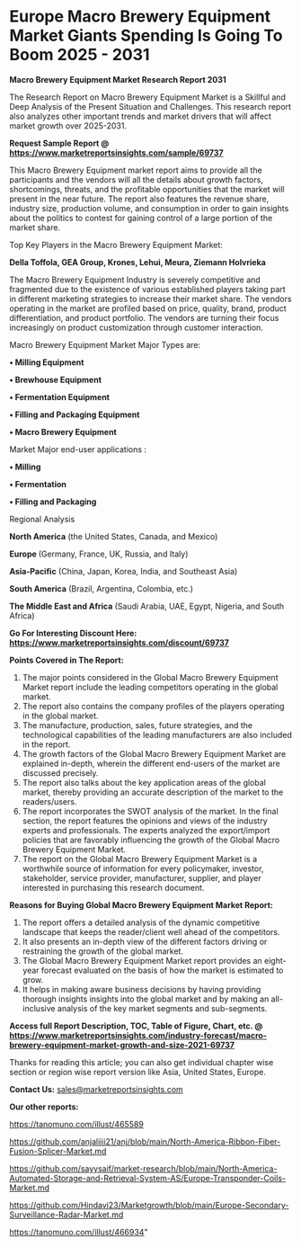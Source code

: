 # Europe Macro Brewery Equipment Market Giants Spending Is Going To Boom 2025 - 2031

<strong>Macro Brewery Equipment Market Research Report 2031</strong>

The Research Report on Macro Brewery Equipment Market is a Skillful and Deep Analysis of the Present Situation and Challenges. This research report also analyzes other important trends and market drivers that will affect market growth over 2025-2031.

<strong>Request Sample Report @ <a href=https://www.marketreportsinsights.com/sample/69737>https://www.marketreportsinsights.com/sample/69737</a></strong>

This Macro Brewery Equipment market report aims to provide all the participants and the vendors will all the details about growth factors, shortcomings, threats, and the profitable opportunities that the market will present in the near future. The report also features the revenue share, industry size, production volume, and consumption in order to gain insights about the politics to contest for gaining control of a large portion of the market share.

Top Key Players in the Macro Brewery Equipment Market:

<strong>Della Toffola, GEA Group, Krones, Lehui, Meura, Ziemann Holvrieka</strong>

The Macro Brewery Equipment Industry is severely competitive and fragmented due to the existence of various established players taking part in different marketing strategies to increase their market share. The vendors operating in the market are profiled based on price, quality, brand, product differentiation, and product portfolio. The vendors are turning their focus increasingly on product customization through customer interaction.

Macro Brewery Equipment Market Major Types are:

<strong>• Milling Equipment

• Brewhouse Equipment

• Fermentation Equipment

• Filling and Packaging Equipment

• Macro Brewery Equipment</strong>

Market Major end-user applications :

<strong>• Milling

• Fermentation

• Filling and Packaging</strong>

Regional Analysis

</u><strong><b>North America</b></strong> (the United States, Canada, and Mexico)

<strong><b>Europe </b></strong>(Germany, France, UK, Russia, and Italy)

<strong><b>Asia-Pacific</b></strong> (China, Japan, Korea, India, and Southeast Asia)

<strong><b>South America</b></strong> (Brazil, Argentina, Colombia, etc.)

<strong><b>The Middle East and Africa</b></strong> (Saudi Arabia, UAE, Egypt, Nigeria, and South Africa)

<strong>Go For Interesting Discount Here: <a href=https://www.marketreportsinsights.com/discount/69737>https://www.marketreportsinsights.com/discount/69737</a></strong>

<strong>Points Covered in The Report:</strong>
<ol>
  <li>The major points considered in the Global Macro Brewery Equipment Market report include the leading competitors operating in the global market.</li>
  <li>The report also contains the company profiles of the players operating in the global market.</li>
  <li>The manufacture, production, sales, future strategies, and the technological capabilities of the leading manufacturers are also included in the report.</li>
  <li>The growth factors of the Global Macro Brewery Equipment Market are explained in-depth, wherein the different end-users of the market are discussed precisely.</li>
  <li>The report also talks about the key application areas of the global market, thereby providing an accurate description of the market to the readers/users.</li>
  <li>The report incorporates the SWOT analysis of the market. In the final section, the report features the opinions and views of the industry experts and professionals. The experts analyzed the export/import policies that are favorably influencing the growth of the Global Macro Brewery Equipment Market.</li>
  <li>The report on the Global Macro Brewery Equipment Market is a worthwhile source of information for every policymaker, investor, stakeholder, service provider, manufacturer, supplier, and player interested in purchasing this research document.</li>
</ol>
<strong>Reasons for Buying Global Macro Brewery Equipment Market Report:</strong>

<ol>
  <li>The report offers a detailed analysis of the dynamic competitive landscape that keeps the reader/client well ahead of the competitors.</li>
  <li>It also presents an in-depth view of the different factors driving or restraining the growth of the global market.</li>
  <li>The Global Macro Brewery Equipment Market report provides an eight-year forecast evaluated on the basis of how the market is estimated to grow.</li>
  <li>It helps in making aware business decisions by having providing thorough insights insights into the global market and by making an all-inclusive analysis of the key market segments and sub-segments.</li>
</ol>
<strong>Access full Report Description, TOC, Table of Figure, Chart, etc. @ <a href=https://www.marketreportsinsights.com/industry-forecast/macro-brewery-equipment-market-growth-and-size-2021-69737>https://www.marketreportsinsights.com/industry-forecast/macro-brewery-equipment-market-growth-and-size-2021-69737</a></strong>


Thanks for reading this article; you can also get individual chapter wise section or region wise report version like Asia, United States, Europe.

<strong>Contact Us:</strong>
sales@marketreportsinsights.com

<strong>Our other reports:</strong>

<a href=https://tanomuno.com/illust/465589>https://tanomuno.com/illust/465589</a>

<a href=https://github.com/anjaliiii21/anj/blob/main/North-America-Ribbon-Fiber-Fusion-Splicer-Market.md>https://github.com/anjaliiii21/anj/blob/main/North-America-Ribbon-Fiber-Fusion-Splicer-Market.md</a>

<a href=https://github.com/sayysaif/market-research/blob/main/North-America-Automated-Storage-and-Retrieval-System-AS/Europe-Transponder-Coils-Market.md>https://github.com/sayysaif/market-research/blob/main/North-America-Automated-Storage-and-Retrieval-System-AS/Europe-Transponder-Coils-Market.md</a>

<a href=https://github.com/Hindavi23/Marketgrowth/blob/main/Europe-Secondary-Surveillance-Radar-Market.md>https://github.com/Hindavi23/Marketgrowth/blob/main/Europe-Secondary-Surveillance-Radar-Market.md</a>

<a href=https://tanomuno.com/illust/466934>https://tanomuno.com/illust/466934</a>"
